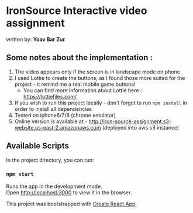 # IronSource Interactive video assignment
written by: <b>Yoav Bar Zur</b>

## Some notes about the implementation :
1. The video appears only if the screen is in landscape mode on phone
2. I used Lottie to create the buttons, as I found those more suited for the project - it remind me a real mobile game buttons!
    - You can find more information about Lottie here : https://lottiefiles.com/
3. If you wish to run this project locally - don't forget to run `npm install` in order to install all dependencies
4. Tested on iphone6/7/8 (chrome emulator)
5. Online version is available at - http://iron-source-assignment.s3-website.us-east-2.amazonaws.com (deployed into aws s3 instance)


## Available Scripts

In the project directory, you can run:

### `npm start`

Runs the app in the development mode.<br />
Open [http://localhost:3000](http://localhost:3000) to view it in the browser.

This project was bootstrapped with [Create React App](https://github.com/facebook/create-react-app).

